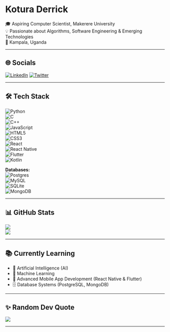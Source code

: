 # Kotura Derrick

🎓 Aspiring Computer Scientist, Makerere University  
💡 Passionate about Algorithms, Software Engineering & Emerging Technologies  
📍 Kampala, Uganda  

---

## 🌐 Socials
[![LinkedIn](https://img.shields.io/badge/LinkedIn-%230077B5.svg?logo=linkedin&logoColor=white)](https://linkedin.com/in/YOUR_LINKEDIN) 
[![Twitter](https://img.shields.io/badge/Twitter-%231DA1F2.svg?logo=Twitter&logoColor=white)](https://twitter.com/YOUR_TWITTER)  

---

## 🛠 Tech Stack
![Python](https://img.shields.io/badge/python-%233776AB.svg?style=for-the-badge&logo=python&logoColor=white)  
![C](https://img.shields.io/badge/c-%2300599C.svg?style=for-the-badge&logo=c&logoColor=white)  
![C++](https://img.shields.io/badge/c++-%2300599C.svg?style=for-the-badge&logo=cplusplus&logoColor=white)  
![JavaScript](https://img.shields.io/badge/javascript-%23323330.svg?style=for-the-badge&logo=javascript&logoColor=%23F7DF1E)  
![HTML5](https://img.shields.io/badge/html5-%23E34F26.svg?style=for-the-badge&logo=html5&logoColor=white)  
![CSS3](https://img.shields.io/badge/css3-%231572B6.svg?style=for-the-badge&logo=css3&logoColor=white)  
![React](https://img.shields.io/badge/react-%2320232a.svg?style=for-the-badge&logo=react&logoColor=%2361DAFB)  
![React Native](https://img.shields.io/badge/react_native-%2320232a.svg?style=for-the-badge&logo=react&logoColor=%2361DAFB)  
![Flutter](https://img.shields.io/badge/flutter-%2302569B.svg?style=for-the-badge&logo=flutter&logoColor=white)  
![Kotlin](https://img.shields.io/badge/kotlin-%230095D5.svg?style=for-the-badge&logo=kotlin&logoColor=white)  

**Databases:**  
![Postgres](https://img.shields.io/badge/postgres-%23336791.svg?style=for-the-badge&logo=postgresql&logoColor=white)  
![MySQL](https://img.shields.io/badge/mysql-%2300f.svg?style=for-the-badge&logo=mysql&logoColor=white)  
![SQLite](https://img.shields.io/badge/sqlite-%2307405e.svg?style=for-the-badge&logo=sqlite&logoColor=white)  
![MongoDB](https://img.shields.io/badge/mongodb-%234ea94b.svg?style=for-the-badge&logo=mongodb&logoColor=white)  

---

## 📊 GitHub Stats
![](https://github-readme-stats.vercel.app/api?username=YOUR_GITHUB_USERNAME&theme=dark&hide_border=false&include_all_commits=false&count_private=false)  
![](https://github-readme-stats.vercel.app/api/top-langs/?username=YOUR_GITHUB_USERNAME&theme=dark&hide_border=false&layout=compact)  

---

## 📚 Currently Learning
- 🤖 Artificial Intelligence (AI)  
- 🧠 Machine Learning  
- 📱 Advanced Mobile App Development (React Native & Flutter)  
- 🗄️ Database Systems (PostgreSQL, MongoDB)  

---

## ✨ Random Dev Quote
![](https://quotes-github-readme.vercel.app/api?type=horizontal&theme=dark)  

---

